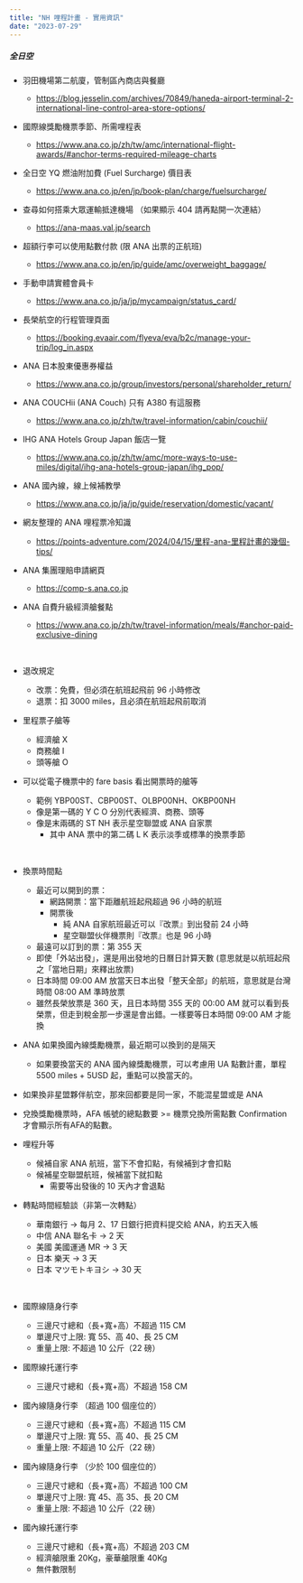 ```yaml
---
title: "NH 哩程計畫 - 實用資訊"
date: "2023-07-29"
---
```


##### 全日空


* 羽田機場第二航廈，管制區內商店與餐廳
    * https://blog.jesselin.com/archives/70849/haneda-airport-terminal-2-international-line-control-area-store-options/

* 國際線獎勵機票季節、所需哩程表
    * https://www.ana.co.jp/zh/tw/amc/international-flight-awards/#anchor-terms-required-mileage-charts

* 全日空 YQ 燃油附加費 (Fuel Surcharge) 價目表
    * https://www.ana.co.jp/en/jp/book-plan/charge/fuelsurcharge/

* 查尋如何搭乘大眾運輸抵達機場 （如果顯示 404 請再點開一次連結）
    * https://ana-maas.val.jp/search  

* 超額行李可以使用點數付款 (限 ANA 出票的正航班)
    * https://www.ana.co.jp/en/jp/guide/amc/overweight_baggage/

* 手動申請實體會員卡
    * https://www.ana.co.jp/ja/jp/mycampaign/status_card/

* 長榮航空的行程管理頁面
    * https://booking.evaair.com/flyeva/eva/b2c/manage-your-trip/log_in.aspx

* ANA 日本股東優惠券權益
    * https://www.ana.co.jp/group/investors/personal/shareholder_return/

* ANA COUCHii (ANA Couch) 只有 A380 有這服務
    * https://www.ana.co.jp/zh/tw/travel-information/cabin/couchii/

* IHG ANA Hotels Group Japan 飯店一覽
    * https://www.ana.co.jp/zh/tw/amc/more-ways-to-use-miles/digital/ihg-ana-hotels-group-japan/ihg_pop/

* ANA 國內線，線上候補教學
    * https://www.ana.co.jp/ja/jp/guide/reservation/domestic/vacant/

* 網友整理的 ANA 哩程票冷知識
    * https://points-adventure.com/2024/04/15/里程-ana-里程計畫的幾個-tips/

* ANA 集團理賠申請網頁
    * https://comp-s.ana.co.jp

* ANA 自費升級經濟艙餐點
    * https://www.ana.co.jp/zh/tw/travel-information/meals/#anchor-paid-exclusive-dining
    

</br>

* 退改規定
    * 改票：免費，但必須在航班起飛前 96 小時修改
    * 退票：扣 3000 miles，且必須在航班起飛前取消


* 里程票子艙等
    * 經濟艙 X
    * 商務艙 I
    * 頭等艙 O

* 可以從電子機票中的 fare basis 看出開票時的艙等
    * 範例 YBP00ST、CBP00ST、OLBP00NH、OKBP00NH
    * 像是第一碼的 Y C O 分別代表經濟、商務、頭等
    * 像是末兩碼的 ST NH 表示星空聯盟或 ANA 自家票
        * 其中 ANA 票中的第二碼 L K 表示淡季或標準的換票季節  

</br>

* 換票時間點
    * 最近可以開到的票：
        * 網路開票：當下距離航班起飛超過 96 小時的航班
        * 開票後
            * 純 ANA 自家航班最近可以『改票』到出發前 24 小時
            * 星空聯盟伙伴機票則『改票』也是 96 小時
    * 最遠可以訂到的票：第 355 天
    * 即使「外站出發」，還是用出發地的日曆日計算天數 (意思就是以航班起飛之「當地日期」來釋出放票)
    * 日本時間 09:00 AM 放當天日本出發「整天全部」的航班，意思就是台灣時間 08:00 AM 準時放票
    * 雖然長榮放票是 360 天，且日本時間 355 天的 00:00 AM 就可以看到長榮票，但走到稅金那一步還是會出錯。一樣要等日本時間 09:00 AM 才能換

* ANA 如果換國內線獎勵機票，最近期可以換到的是隔天
    * 如果要換當天的 ANA 國內線獎勵機票，可以考慮用 UA 點數計畫，單程 5500 miles + 5USD 起，重點可以換當天的。

* 如果換非星盟夥伴航空，那來回都要是同一家，不能混星盟或是 ANA

* 兌換獎勵機票時，AFA 帳號的總點數要 >= 機票兌換所需點數 Confirmation 才會顯示所有AFA的點數。

* 哩程升等
    * 候補自家 ANA 航班，當下不會扣點，有候補到才會扣點
    * 候補星空聯盟航班，候補當下就扣點
        * 需要等出發後的 10 天內才會退點 


* 轉點時間經驗談（非第一次轉點）
    * 華南銀行 -> 每月 2、17 日銀行把資料提交給 ANA，約五天入帳
    * 中信 ANA 聯名卡 ->  2 天
    * 美國 美國運通 MR -> 3 天
    * 日本 樂天 -> 3 天
    * 日本 マツモトキヨシ -> 30 天

</br>

* 國際線隨身行李
    * 三邊尺寸總和（長+寬+高）不超過 115 CM
    * 單邊尺寸上限: 寬 55、高 40、長 25 CM
    * 重量上限: 不超過 10 公斤（22 磅）

* 國際線托運行李
    * 三邊尺寸總和（長+寬+高）不超過 158 CM

* 國內線隨身行李 （超過 100 個座位的）
    * 三邊尺寸總和（長+寬+高）不超過 115 CM
    * 單邊尺寸上限: 寬 55、高 40、長 25 CM
    * 重量上限: 不超過 10 公斤（22 磅）

* 國內線隨身行李 （少於 100 個座位的）
    * 三邊尺寸總和（長+寬+高）不超過 100 CM
    * 單邊尺寸上限: 寬 45、高 35、長 20 CM
    * 重量上限: 不超過 10 公斤（22 磅）

* 國內線托運行李
    * 三邊尺寸總和（長+寬+高）不超過 203 CM
    * 經濟艙限重 20Kg，豪華艙限重 40Kg
    * 無件數限制

</br>
